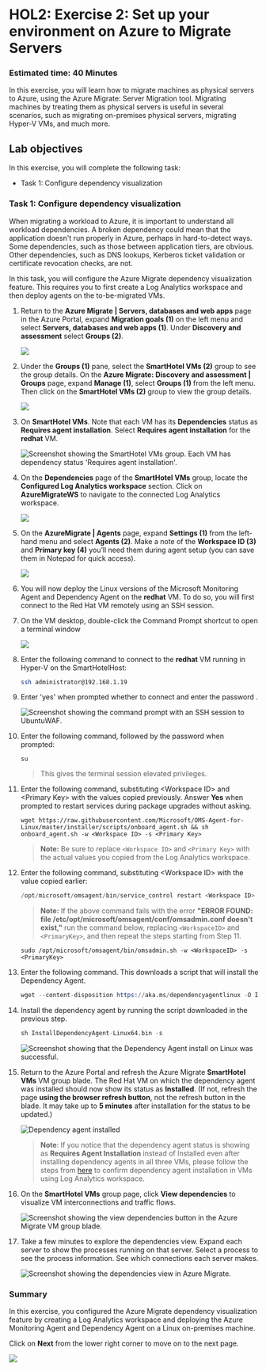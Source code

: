 
# HOL2: Exercise 2: Set up your environment on Azure to Migrate Servers

### Estimated time: 40 Minutes

In this exercise, you will learn how to migrate machines as physical servers to Azure, using the Azure Migrate: Server Migration tool. Migrating machines by treating them as physical servers is useful in several scenarios, such as migrating on-premises physical servers, migrating Hyper-V VMs, and much more.

## Lab objectives

In this exercise, you will complete the following task:

- Task 1: Configure dependency visualization

### Task 1: Configure dependency visualization

When migrating a workload to Azure, it is important to understand all workload dependencies. A broken dependency could mean that the application doesn't run properly in Azure, perhaps in hard-to-detect ways. Some dependencies, such as those between application tiers, are obvious. Other dependencies, such as DNS lookups, Kerberos ticket validation or certificate revocation checks, are not.

In this task, you will configure the Azure Migrate dependency visualization feature. This requires you to first create a Log Analytics workspace and then deploy agents on the to-be-migrated VMs.

1. Return to the **Azure Migrate | Servers, databases and web apps** page in the Azure Portal, expand **Migration goals (1)** on the left menu and select **Servers, databases and web apps (1)**. Under **Discovery and assessment** select **Groups (2)**.

    ![](Images/15-7-25-l6-1.png)   

1. Under the **Groups (1)** pane, select the **SmartHotel VMs (2)** group to see the group details.  On the **Azure Migrate: Discovery and assessment | Groups** page, expand **Manage (1)**, select **Groups (1)** from the left menu. Then click on the **SmartHotel VMs (2)** group to view the group details. 

    ![](Images/15-7-25-l6-2.png)  

1. On **SmartHotel VMs**. Note that each VM has its **Dependencies** status as **Requires agent installation**. Select **Requires agent installation** for the **redhat** VM.

    ![Screenshot showing the SmartHotel VMs group. Each VM has dependency status 'Requires agent installation'.](Images/upd-hol2-e2-s3.png "SmartHotel VMs server group")

1. On the **Dependencies** page of the **SmartHotel VMs** group, locate the **Configured Log Analytics workspace** section. Click on **AzureMigrateWS<inject key="DeploymentID" enableCopy="false" />** to navigate to the connected Log Analytics workspace.

    ![](Images/15-7-25-l6-l4.png)

1. On the **AzureMigrate | Agents** page, expand **Settings (1)** from the left-hand menu and select **Agents (2)**. Make a note of the **Workspace ID (3)** and **Primary key (4)** you’ll need them during agent setup (you can save them in Notepad for quick access).

    ![](Images/15-7-25-l6-3.png)

1. You will now deploy the Linux versions of the Microsoft Monitoring Agent and Dependency Agent on the **redhat** VM. To do so, you will first connect to the Red Hat VM remotely using an SSH session.

1. On the VM desktop, double-click the Command Prompt shortcut to open a terminal window
    
      ![](Images/15-7-25-l2-27.png)
  
1. Enter the following command to connect to the **redhat** VM running in Hyper-V on the SmartHotelHost:

    ```bash
    ssh administrator@192.168.1.19
    ```

1. Enter 'yes' when prompted whether to connect and enter the password **<inject key="SmartHotel Admin Password" />**.

    ![Screenshot showing the command prompt with an SSH session to UbuntuWAF.](Images/upd-ssh.png "SSH session with UbuntuWAF")

1. Enter the following command, followed by the password **<inject key="SmartHotel Admin Password" />** when prompted:
  
    ```
    su
    ```

    > This gives the terminal session elevated privileges.

1. Enter the following command, substituting \<Workspace ID\> and \<Primary Key\> with the values copied previously. Answer **Yes** when prompted to restart services during package upgrades without asking.  

    ```
    wget https://raw.githubusercontent.com/Microsoft/OMS-Agent-for-Linux/master/installer/scripts/onboard_agent.sh && sh onboard_agent.sh -w <Workspace ID> -s <Primary Key>
    ```
    > **Note:** Be sure to replace `<Workspace ID>` and `<Primary Key>` with the actual values you copied from the Log Analytics workspace.

1. Enter the following command, substituting \<Workspace ID\> with the value copied earlier:

    ```s
    /opt/microsoft/omsagent/bin/service_control restart <Workspace ID>
    ```
    > **Note:** If the above command fails with the error **"ERROR FOUND: file /etc/opt/microsoft/omsagent/conf/omsadmin.conf doesn't exist,"** run the command below, replacing `<WorkspaceID>` and `<PrimaryKey>`, and then repeat the steps starting from Step 11.
    
    ```
    sudo /opt/microsoft/omsagent/bin/omsadmin.sh -w <WorkspaceID> -s <PrimaryKey>
    ```
    
1. Enter the following command. This downloads a script that will install the Dependency Agent.

    ```s
    wget --content-disposition https://aka.ms/dependencyagentlinux -O InstallDependencyAgent-Linux64.bin
    ```

1. Install the dependency agent by running the script downloaded in the previous step.

    ```s
    sh InstallDependencyAgent-Linux64.bin -s
    ```

    ![Screenshot showing that the Dependency Agent install on Linux was successful.](Images/upd-da-linux-done.png "Dependency Agent installation was successful")
    

1. Return to the Azure Portal and refresh the Azure Migrate **SmartHotel VMs** VM group blade. The Red Hat VM on which the dependency agent was installed should now show its status as **Installed**. (If not, refresh the page **using the browser refresh button**, not the refresh button in the blade.  It may take up to **5 minutes** after installation for the status to be updated.)

    ![](Images/15-7-25-l6-l6.png "Dependency agent installed")
   
    >**Note**: If you notice that the dependency agent status is showing as **Requires Agent Installation** instead of Installed even after installing dependency agents in all three VMs, please follow the steps from [here](https://github.com/CloudLabsAI-Azure/Know-Before-You-Go/blob/main/AIW-KBYG/AIW-Infrastructure-Migration.md#4-exercise1---task6---step1) to confirm dependency agent installation in VMs using Log Analytics workspace.
 
1. On the **SmartHotel VMs** group page, click **View dependencies** to visualize VM interconnections and traffic flows.

    ![Screenshot showing the view dependencies button in the Azure Migrate VM group blade.](Images/upd-view-dependencies.png "View dependencies")
   
1. Take a few minutes to explore the dependencies view. Expand each server to show the processes running on that server. Select a process to see the process information. See which connections each server makes.

    ![Screenshot showing the dependencies view in Azure Migrate.](Images/upd-dependencies1.png "Dependency map")
 
### Summary 

In this exercise, you configured the Azure Migrate dependency visualization feature by creating a Log Analytics workspace and deploying the Azure Monitoring Agent and Dependency Agent on a Linux on-premises machine.

Click on **Next** from the lower right corner to move on to the next page.

![](Images/14-next.png)
